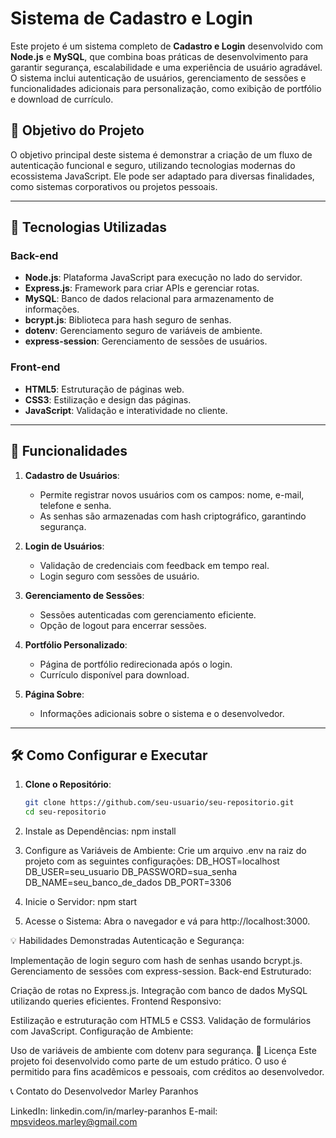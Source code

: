 # Sistema de Cadastro e Login

Este projeto é um sistema completo de **Cadastro e Login** desenvolvido com **Node.js** e **MySQL**, que combina boas práticas de desenvolvimento para garantir segurança, escalabilidade e uma experiência de usuário agradável. O sistema inclui autenticação de usuários, gerenciamento de sessões e funcionalidades adicionais para personalização, como exibição de portfólio e download de currículo.

## 🎯 Objetivo do Projeto

O objetivo principal deste sistema é demonstrar a criação de um fluxo de autenticação funcional e seguro, utilizando tecnologias modernas do ecossistema JavaScript. Ele pode ser adaptado para diversas finalidades, como sistemas corporativos ou projetos pessoais.

---

## 🚀 Tecnologias Utilizadas

### **Back-end**
- **Node.js**: Plataforma JavaScript para execução no lado do servidor.
- **Express.js**: Framework para criar APIs e gerenciar rotas.
- **MySQL**: Banco de dados relacional para armazenamento de informações.
- **bcrypt.js**: Biblioteca para hash seguro de senhas.
- **dotenv**: Gerenciamento seguro de variáveis de ambiente.
- **express-session**: Gerenciamento de sessões de usuários.

### **Front-end**
- **HTML5**: Estruturação de páginas web.
- **CSS3**: Estilização e design das páginas.
- **JavaScript**: Validação e interatividade no cliente.

---

## 📑 Funcionalidades

1. **Cadastro de Usuários**:
   - Permite registrar novos usuários com os campos: nome, e-mail, telefone e senha.
   - As senhas são armazenadas com hash criptográfico, garantindo segurança.

2. **Login de Usuários**:
   - Validação de credenciais com feedback em tempo real.
   - Login seguro com sessões de usuário.

3. **Gerenciamento de Sessões**:
   - Sessões autenticadas com gerenciamento eficiente.
   - Opção de logout para encerrar sessões.

4. **Portfólio Personalizado**:
   - Página de portfólio redirecionada após o login.
   - Currículo disponível para download.

5. **Página Sobre**:
   - Informações adicionais sobre o sistema e o desenvolvedor.

---

## 🛠️ Como Configurar e Executar

1. **Clone o Repositório**:
   ```bash
   git clone https://github.com/seu-usuario/seu-repositorio.git
   cd seu-repositorio

2. Instale as Dependências:
npm install

3. Configure as Variáveis de Ambiente: Crie um arquivo .env na raiz do projeto com as seguintes configurações:
   DB_HOST=localhost
   DB_USER=seu_usuario
   DB_PASSWORD=sua_senha
   DB_NAME=seu_banco_de_dados
   DB_PORT=3306

4. Inicie o Servidor:
npm start

5. Acesse o Sistema: Abra o navegador e vá para http://localhost:3000.

💡 Habilidades Demonstradas
Autenticação e Segurança:

Implementação de login seguro com hash de senhas usando bcrypt.js.
Gerenciamento de sessões com express-session.
Back-end Estruturado:

Criação de rotas no Express.js.
Integração com banco de dados MySQL utilizando queries eficientes.
Frontend Responsivo:

Estilização e estruturação com HTML5 e CSS3.
Validação de formulários com JavaScript.
Configuração de Ambiente:

Uso de variáveis de ambiente com dotenv para segurança.
📂 Licença
Este projeto foi desenvolvido como parte de um estudo prático. O uso é permitido para fins acadêmicos e pessoais, com créditos ao desenvolvedor.

📞 Contato do Desenvolvedor
Marley Paranhos

LinkedIn: linkedin.com/in/marley-paranhos
E-mail: mpsvideos.marley@gmail.com